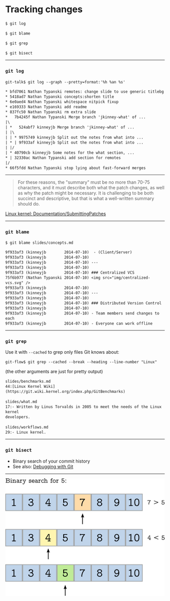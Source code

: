 # Tracking changes
<!-- .slide: data-background="img/tracking-bg.svg" -->

``` bash
$ git log
```

``` bash
$ git blame
```

``` bash
$ git grep
```

``` bash
$ git bisect
```

---

### `git log`

```
git-talk$ git log --graph --pretty=format:'%h %an %s'
```

```
* bfd7061 Nathan Typanski remotes: change slide to use generic titlebg
* 5418ad7 Nathan Typanski concepts:shorten title
* 6e0aed4 Nathan Typanski whitespace nitpick fixup
* e169333 Nathan Typanski add readme
* 837fc50 Nathan Typanski rm extra slide
*   7b4245f Nathan Typanski Merge branch 'jkinney-what' of ...
|\
| *   524abf7 kinneyjb Merge branch 'jkinney-what' of ...
| |\
| | * 9975749 kinneyjb Split out the notes from what into ...
| * | 9f933af kinneyjb Split out the notes from what into ...
| |/
| * 40790cb kinneyjb Some notes for the what section, ...
* | 32330ac Nathan Typanski add section for remotes
|/
* 66f5fdd Nathan Typanski stop lying about fast-forward merges
```

---

> For these reasons, the "summary" must be no more than 70-75
> characters, and it must describe both what the patch changes, as well
> as why the patch might be necessary.  It is challenging to be both
> succinct and descriptive, but that is what a well-written summary
> should do.

[Linux kernel: Documentation/SubmittingPatches](http://git.kernel.org/cgit/linux/kernel/git/torvalds/linux.git/tree/Documentation/SubmittingPatches?id=HEAD#l521)

---

### `git blame`

```
$ git blame slides/concepts.md
```

```
9f933af3 (kinneyjb        2014-07-10)  - (Client/Server)
9f933af3 (kinneyjb        2014-07-10) 
9f933af3 (kinneyjb        2014-07-10) ---
9f933af3 (kinneyjb        2014-07-10) 
9f933af3 (kinneyjb        2014-07-10) ### Centralized VCS
75f6b977 (Nathan Typanski 2014-07-10) <img src="img/centralized-vcs.svg" />
9f933af3 (kinneyjb        2014-07-10) 
9f933af3 (kinneyjb        2014-07-10) ---
9f933af3 (kinneyjb        2014-07-10) 
9f933af3 (kinneyjb        2014-07-10) ### Distributed Version Control
9f933af3 (kinneyjb        2014-07-10) 
9f933af3 (kinneyjb        2014-07-10) - Team members send changes to each
9f933af3 (kinneyjb        2014-07-10) - Everyone can work offline
```


---

### `git grep`

Use it with `--cached` to grep only files Git knows about:

```
git-flow$ git grep --cached --break --heading --line-number "Linux"
```

(the other arguments are just for pretty output)

```
slides/benchmarks.md
44:[Linux Kernel Wiki](https://git.wiki.kernel.org/index.php/GitBenchmarks)

slides/what.md
17:- Written by Linus Torvalds in 2005 to meet the needs of the Linux kernel
developers.

slides/workflows.md
29:- Linux kernel.
```

---

### `git bisect`

- Binary search of your commit history
- See also: [Debugging with Git](http://git-scm.com/book/en/Git-Tools-Debugging-with-Git)

---

<img src="img/binary-search.svg" />
